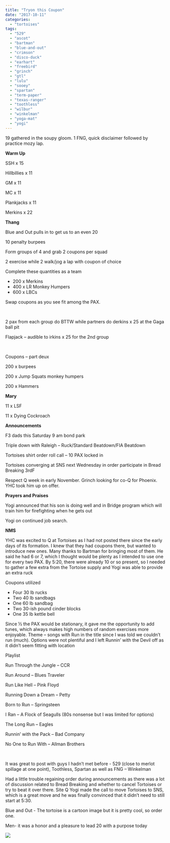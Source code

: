 ```yaml
---
title: "Tryon this Coupon"
date: "2017-10-11"
categories: 
  - "tortoises"
tags: 
  - "529"
  - "ascot"
  - "bartman"
  - "blue-and-out"
  - "crimson"
  - "disco-duck"
  - "earhart"
  - "freebird"
  - "grinch"
  - "gtl"
  - "lulu"
  - "sooey"
  - "spartan"
  - "term-paper"
  - "texas-ranger"
  - "toothless"
  - "wilbur"
  - "winkelman"
  - "yoga-mat"
  - "yogi"
---
```


19 gathered in the soupy gloom. 1 FNG, quick disclaimer followed by practice mozy lap.

**Warm Up**

SSH x 15

Hillbillies x 11

GM x 11

MC x 11

Plankjacks x 11

Merkins x 22

**Thang**

Blue and Out pulls in to get us to an even 20

10 penalty burpees

Form groups of 4 and grab 2 coupons per squad

2 exercise while 2 walk/jog a lap with coupon of choice

Complete these quantities as a team

- 200 x Merkins
- 400 x LR Monkey Humpers
- 600 x LBCs

Swap coupons as you see fit among the PAX.

 

2 pax from each group do BTTW while partners do derkins x 25 at the Gaga ball pit

Flapjack – audible to irkins x 25 for the 2nd group

 

Coupons – part deux

200 x burpees

200 x Jump Squats monkey humpers

200 x Hammers

**Mary**

11 x LSF

11 x Dying Cockroach

**Announcements**

F3 dads this Saturday 9 am bond park

Triple down with Raleigh – Ruck/Standard Beatdown/FIA Beatdown

Tortoises shirt order roll call – 10 PAX locked in

Tortoises converging at SNS next Wednesday in order participate in Bread Breaking 3rdF

Respect Q week in early November. Grinch looking for co-Q for Phoenix. YHC took him up on offer.

**Prayers and Praises**

Yogi announced that his son is doing well and in Bridge program which will train him for firefighting when he gets out

Yogi on continued job search.

**NMS**

YHC was excited to Q at Tortoises as I had not posted there since the early days of its formation. I knew that they had coupons there, but wanted to introduce new ones. Many thanks to Bartman for bringing most of them. He said he had 6 or 7, which I thought would be plenty as I intended to use one for every two PAX. By 5:20, there were already 10 or so present, so I needed to gather a few extra from the Tortoise supply and Yogi was able to provide an extra ruck

Coupons utilized

- Four 30 lb rucks
- Two 40 lb sandbags
- One 60 lb sandbag
- Two 30-ish pound cinder blocks
- One 35 lb kettle bell

Since ½ the PAX would be stationary, it gave me the opportunity to add tunes, which always makes high numbers of random exercises more enjoyable. Theme – songs with Run in the title since I was told we couldn’t run (much). Options were not plentiful and I left Runnin’ with the Devil off as it didn’t seem fitting with location

Playlist

Run Through the Jungle – CCR

Run Around – Blues Traveler

Run Like Hell – Pink Floyd

Running Down a Dream – Petty

Born to Run – Springsteen

I Ran – A Flock of Seagulls (80s nonsense but I was limited for options)

The Long Run – Eagles

Runnin’ with the Pack – Bad Company

No One to Run With – Allman Brothers

 

It was great to post with guys I hadn’t met before - 529 (close to merlot spillage at one point), Toothless, Spartan as well as FNG – Winkelman

Had a little trouble regaining order during announcements as there was a lot of discussion related to Bread Breaking and whether to cancel Tortoises or try to beat it over there. Site Q Yogi made the call to move Tortoises to SNS, which is a great move and he was finally convinced that it didn’t need to still start at 5:30.

Blue and Out - The tortoise is a cartoon image but it is pretty cool, so order one.

Men- it was a honor and a pleasure to lead 20 with a purpose today

![](https://i.groupme.com/1000x1000.png.32fa3559f44a4fb2b3497fffa8488e58)
